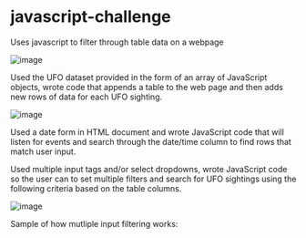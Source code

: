 # javascript-challenge
 Uses javascript to filter through table data on a webpage


![image](https://user-images.githubusercontent.com/78995175/134272579-08173424-8347-4a6f-94c4-a55473b67c76.png)

Used the UFO dataset provided in the form of an array of JavaScript objects, wrote code that appends a table to the web page and then adds new rows of data for each UFO sighting.

![image](https://user-images.githubusercontent.com/78995175/134272892-b9c7128e-68ba-43d3-8166-2fff553153e4.png)


Used a date form in HTML document and wrote JavaScript code that will listen for events and search through the date/time column to find rows that match user input.



Used multiple input tags and/or select dropdowns, wrote JavaScript code so the user can to set multiple filters and search for UFO sightings using the following criteria based on the table columns.

![image](https://user-images.githubusercontent.com/78995175/134273031-3edcef2b-ed2e-4247-a0c8-c88a1464560f.png)

Sample of how mutliple input filtering works:
